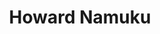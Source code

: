 ---
title: Howard Namuku
project: ICT Project Administration
meta: ICT Manager Kamuzu Central Hospital
type: team-member
category: team-member
image: namuku_howard.png
mail: namukuhg@gmail.com
---